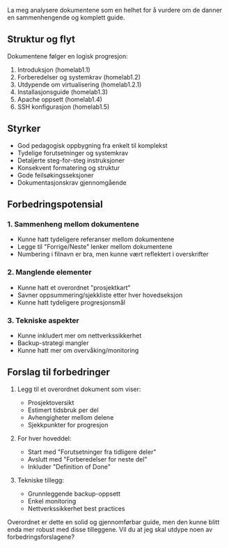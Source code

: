 La meg analysere dokumentene som en helhet for å vurdere om de danner en sammenhengende og komplett guide.

## Struktur og flyt
Dokumentene følger en logisk progresjon:
1. Introduksjon (homelab1.1)
2. Forberedelser og systemkrav (homelab1.2)
3. Utdypende om virtualisering (homelab1.2.1)
4. Installasjonsguide (homelab1.3)
5. Apache oppsett (homelab1.4)
6. SSH konfigurasjon (homelab1.5)

## Styrker
- God pedagogisk oppbygning fra enkelt til komplekst
- Tydelige forutsetninger og systemkrav
- Detaljerte steg-for-steg instruksjoner
- Konsekvent formatering og struktur
- Gode feilsøkingsseksjoner
- Dokumentasjonskrav gjennomgående

## Forbedringspotensial

### 1. Sammenheng mellom dokumentene
- Kunne hatt tydeligere referanser mellom dokumentene
- Legge til "Forrige/Neste" lenker mellom dokumentene
- Numbering i filnavn er bra, men kunne vært reflektert i overskrifter

### 2. Manglende elementer
- Kunne hatt et overordnet "prosjektkart"
- Savner oppsummering/sjekkliste etter hver hovedseksjon
- Kunne hatt tydeligere progresjonsmål

### 3. Tekniske aspekter
- Kunne inkludert mer om nettverkssikkerhet
- Backup-strategi mangler
- Kunne hatt mer om overvåking/monitoring

## Forslag til forbedringer

1. Legg til et overordnet dokument som viser:
   - Prosjektoversikt
   - Estimert tidsbruk per del
   - Avhengigheter mellom delene
   - Sjekkpunkter for progresjon

2. For hver hoveddel:
   - Start med "Forutsetninger fra tidligere deler"
   - Avslutt med "Forberedelser for neste del"
   - Inkluder "Definition of Done"

3. Tekniske tillegg:
   - Grunnleggende backup-oppsett
   - Enkel monitoring
   - Nettverkssikkerhet best practices

Overordnet er dette en solid og gjennomførbar guide, men den kunne blitt enda mer robust med disse tilleggene. Vil du at jeg skal utdype noen av forbedringsforslagene?